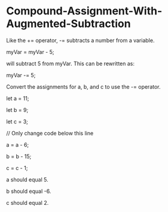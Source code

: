 # Compound-Assignment-With-Augmented-Subtraction

Like the += operator, -= subtracts a number from a variable.

myVar = myVar - 5;

will subtract 5 from myVar. This can be rewritten as:

myVar -= 5;

Convert the assignments for a, b, and c to use the -= operator.

let a = 11;

let b = 9;

let c = 3;

// Only change code below this line

a = a - 6;

b = b - 15;

c = c - 1;

a should equal 5.

b should equal -6.

c should equal 2.

